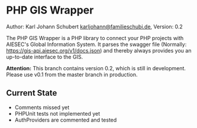 # PHP GIS Wrapper
Author: Karl Johann Schubert <karljohann@familieschubi.de>, Version: 0.2

The PHP GIS Wrapper is a PHP library to connect your PHP projects with AIESEC's Global Information System. It parses the swagger file (Normally: https://gis-api.aiesec.org/v1/docs.json) and thereby always provides you an up-to-date interface to the GIS.

<b>Attention:</b> This branch contains version 0.2, which is still in development. Please use v0.1 from the master branch in production.

## Current State
- Comments missed yet
- PHPUnit tests not implemented yet
- AuthProviders are commented and tested